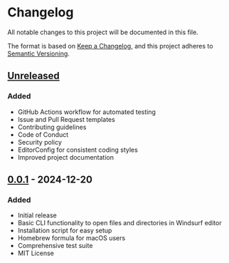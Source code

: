 # Changelog

All notable changes to this project will be documented in this file.

The format is based on [Keep a Changelog](https://keepachangelog.com/en/1.0.0/),
and this project adheres to [Semantic Versioning](https://semver.org/spec/v2.0.0.html).

## [Unreleased]

### Added
- GitHub Actions workflow for automated testing
- Issue and Pull Request templates
- Contributing guidelines
- Code of Conduct
- Security policy
- EditorConfig for consistent coding styles
- Improved project documentation

## [0.0.1] - 2024-12-20

### Added
- Initial release
- Basic CLI functionality to open files and directories in Windsurf editor
- Installation script for easy setup
- Homebrew formula for macOS users
- Comprehensive test suite
- MIT License

[Unreleased]: https://github.com/stevencch99/windsurf-cli/compare/v0.0.1...HEAD
[0.0.1]: https://github.com/stevencch99/windsurf-cli/releases/tag/v0.0.1
